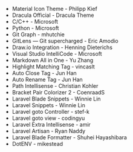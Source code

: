- Material Icon Theme - Philipp Kief
- Dracula Official - Dracula Theme
- C/C++ - Microsoft
- Python - Microsoft
- Git Graph - mhutchie
- GitLens — Git supercharged - Eric Amodio
- Draw.io Integration - Henning Dieterichs
- Visual Studio IntelliCode - Microsoft
- Markdown All in One - Yu Zhang
- Highlight Matching Tag - vincaslt
- Auto Close Tag - Jun Han
- Auto Rename Tag - Jun Han
- Path Intellisense - Christian Kohler
- Bracket Pair Colorizer 2 - CoenraadS
- Laravel Blade Snippets - Winnie Lin
- Laravel Snippets - Winnie Lin
- Laravel goto Controller - stef-k
- Laravel goto view - codingyu
- Laravel Extra Intellisense - amir
- Laravel Artisan - Ryan Naddy
- Laravel Blade Formatter - Shuhei Hayashibara
- DotENV - mikestead







